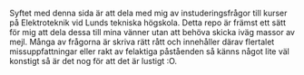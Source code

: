 Syftet med denna sida är att dela med mig av instuderingsfrågor till kurser på Elektroteknik vid Lunds tekniska högskola. Detta repo är främst ett sätt för mig att dela dessa till mina vänner utan att behöva skicka iväg massor av mejl. 
Många av frågorna är skriva rätt rått och innehåller därav flertalet missuppfattningar eller rakt av felaktiga påståenden så känns något lite väl konstigt så är det nog för att det är lustigt :O. 
